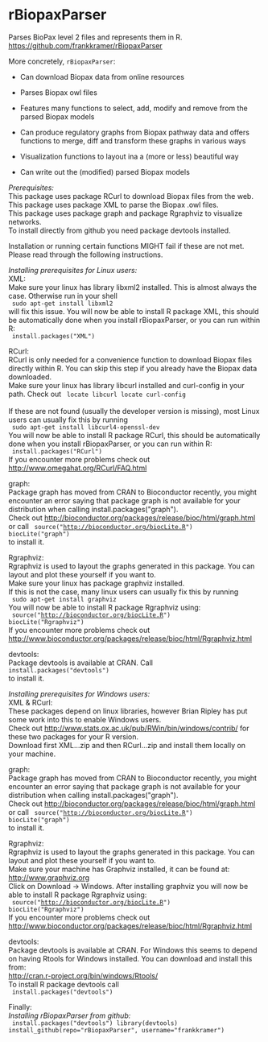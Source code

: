 # rBiopaxParser

Parses BioPax level 2 files and represents them in R.  
https://github.com/frankkramer/rBiopaxParser  
  
More concretely, `rBiopaxParser`:

 * Can download Biopax data from online resources

 * Parses Biopax owl files

 * Features many functions to select, add, modify and remove from the parsed Biopax models

 * Can produce regulatory graphs from Biopax pathway data and offers functions to merge, diff and transform these graphs in various ways 
 
 * Visualization functions to layout ina a (more or less) beautiful way
 
 * Can write out the (modified) parsed Biopax models 
  
*Prerequisites:*  
This package uses package RCurl to download Biopax files from the web.  
This package uses package XML to parse the Biopax .owl files.  
This package uses package graph and package Rgraphviz to visualize networks.  
To install directly from github you need package devtools installed.
  
Installation or running certain functions MIGHT fail if these are not met. Please read through the following instructions.   
  
*Installing prerequisites for Linux users:*  
XML:   
Make sure your linux has library libxml2 installed. This is almost always the case. Otherwise run in your shell  
<code>
	sudo apt-get install libxml2
</code>  
will fix this issue. You will now be able to install R package XML, this should be automatically done when you install rBiopaxParser, or you can run within R:  
<code>
	install.packages("XML")
</code>  

RCurl:   
RCurl is only needed for a convenience function to download Biopax files directly within R. You can skip this step if you already have the Biopax data downloaded.  
Make sure your linux has library libcurl installed and curl-config in your path. Check out 
<code>
	locate libcurl
	locate curl-config
</code>  
If these are not found (usually the developer version is missing), most Linux users can usually fix this by running   
<code>
	sudo apt-get install libcurl4-openssl-dev
</code>    
You will now be able to install R package RCurl, this should be automatically done when you install rBiopaxParser, or you can run within R:  
<code>
	install.packages("RCurl")
</code>  
If you encounter more problems check out http://www.omegahat.org/RCurl/FAQ.html  
   
  
graph:  
Package graph has moved from CRAN to Bioconductor recently, you might encounter an error saying that package graph is not available for your distribution when calling install.packages("graph").  
Check out http://bioconductor.org/packages/release/bioc/html/graph.html or call
<code>
	source("http://bioconductor.org/biocLite.R")
    biocLite("graph")
</code>  
to install it.  
  
  
Rgraphviz:   
Rgraphviz is used to layout the graphs generated in this package. You can layout and plot these yourself if you want to.  
Make sure your linux has package graphviz installed.  
If this is not the case, many linux users can usually fix this by running   
<code>
	sudo apt-get install graphviz
</code>    
You will now be able to install R package Rgraphviz using:  
<code>
	source("http://bioconductor.org/biocLite.R")
    biocLite("Rgraphviz")
</code>  
If you encounter more problems check out http://www.bioconductor.org/packages/release/bioc/html/Rgraphviz.html  
  
  
devtools:  
Package devtools is available at CRAN. Call
<code>
	install.packages("devtools")
</code>  
to install it.  
  
  
*Installing prerequisites for Windows users:*  
XML & RCurl:   
These packages depend on linux libraries, however Brian Ripley has put some work into this to enable Windows users.  
Check out  http://www.stats.ox.ac.uk/pub/RWin/bin/windows/contrib/ for these two packages for your R version.  
Download first XML...zip and then RCurl...zip and install them locally on your machine.  
  
  
graph:  
Package graph has moved from CRAN to Bioconductor recently, you might encounter an error saying that package graph is not available for your distribution when calling install.packages("graph").  
Check out http://bioconductor.org/packages/release/bioc/html/graph.html or call
<code>
	source("http://bioconductor.org/biocLite.R")
    biocLite("graph")
</code>  
to install it.  
  
  
Rgraphviz:   
Rgraphviz is used to layout the graphs generated in this package. You can layout and plot these yourself if you want to.  
Make sure your  machine has Graphviz installed, it can be found at: http://www.graphviz.org  
Click on Download -> Windows. 
After installing graphviz you will now be able to install R package Rgraphviz using:  
<code>
	source("http://bioconductor.org/biocLite.R")
    biocLite("Rgraphviz")
</code>  
If you encounter more problems check out http://www.bioconductor.org/packages/release/bioc/html/Rgraphviz.html  
  
  
devtools:  
Package devtools is available at CRAN. For Windows this seems to depend on having Rtools for Windows installed. You can download and install this from:  
http://cran.r-project.org/bin/windows/Rtools/  
To install R package devtools call  
<code>
	install.packages("devtools")
</code>  
  
  
Finally:    
*Installing rBiopaxParser from github:*  
<code>
	install.packages("devtools")
	library(devtools)
	install_github(repo="rBiopaxParser", username="frankkramer")
</code>


 
 